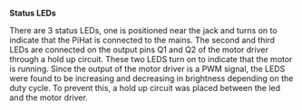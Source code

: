**Status LEDs**

There are 3 status LEDs, one is positioned near the jack and turns on to indicate that the PiHat is connected to the mains. The second and third LEDs are connected on the output pins Q1 and Q2 of the motor driver through a hold up circuit. These two LEDS turn on to indicate that the motor is running. Since the output of the motor driver is a PWM signal, the LEDS were found to be increasing and decreasing in brightness depending on the duty cycle. To prevent this, a hold up circuit was placed between the led and the motor driver.
